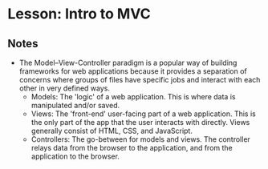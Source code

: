 # Lesson: Intro to MVC

## Notes

- The Model–View-Controller paradigm is a popular way of building frameworks for web applications because it provides a separation of concerns where groups of files have specific jobs and interact with each other in very defined ways.
  - Models: The 'logic' of a web application. This is where data is manipulated and/or saved.
  - Views: The 'front-end' user-facing part of a web application. This is the only part of the app that the user interacts with directly. Views generally consist of HTML, CSS, and JavaScript.
  - Controllers: The go-between for models and views. The controller relays data from the browser to the application, and from the application to the browser.